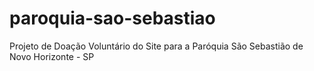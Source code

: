 # paroquia-sao-sebastiao
Projeto de Doação Voluntário do Site para a Paróquia São Sebastião de Novo Horizonte - SP
